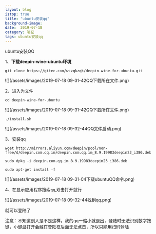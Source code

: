 ```yaml
---
layout: blog
istop: true
title: "ubuntu安装qq"
background-image: 
date:  2019-07-18
category: 笔记
tags: ubuntu安装qq
---
```

ubuntu安装QQ

1、**下载deepin-wine-ubuntu环境**

`git clone https://gitee.com/wszqkzqk/deepin-wine-for-ubuntu.git `

![](/assets/images/2019-07-18 09-31-42QQ下载所在文件.png)

2、进入为文件

`cd deepin-wine-for-ubuntu`

![](/assets/images/2019-07-18 09-31-42QQ下载所在文件.png)

`./install.sh`

![](/assets/images/2019-07-18 09-32-44QQ文件启动.png)

3、安装qq

```
wget http://mirrors.aliyun.com/deepin/pool/non-free/d/deepin.com.qq.im/deepin.com.qq.im_8.9.19983deepin23_i386.deb

sudo dpkg -i deepin.com.qq.im_8.9.19983deepin23_i386.deb

sudo apt-get install -f
```



![](/assets/images/2019-07-18 09-31-04下载ubuntuQQ命令.png)

4、在显示应用程序搜索`qq`,双击打开就行

![](/assets/images/2019-07-18 09-32-44找到qq.png)

就可以登陆了



注意：不知道别人是不是这样，我的qq一缩小就退出，登陆时无法识别数字按键，小键盘打开会藏在登陆框后面无法点击，所以只能用扫码登陆
